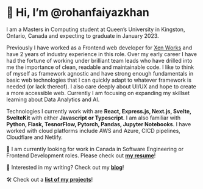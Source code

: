 # 👋 Hi, I’m @rohanfaiyazkhan

I am a Masters in Computing student at Queen’s University in Kingston, Ontario, Canada and expecting to graduate in January 2023. 

Previously I have worked as a Frontend web developer for [Xen Works](https://xen.works/) and have 2 years of industry experience in this role. 
Over my early career I have had the fortune of working under brilliant team leads who have drilled into me the importance of clean, readable and 
maintainable code. I like to think of myself as framework agnostic and have strong enough fundamentals in basic web technologies 
that I can quickly adapt to whatever framework is needed (or lack thereof). I also care deeply about UI/UX and hope to create a more accessible web. 
Currently I am focusing on expanding my skillset learning about Data Analytics and AI.

Technologies I currently work with are __React, Express.js, Next.js, Svelte, SvelteKit__ with either __Javascript or Typescript__. I am also familiar with __Python, Flask, TesnorFlow, Pytorch, Pandas, Jupyter Notebooks__. I have worked with cloud platforms include AWS and Azure, CICD pipelines, Cloudflare and Netlify.

🚀 I am currently looking for work in Canada in Software Engineering or Frontend Development roles. 
Please check out __[my resume]([https://drive.google.com/file/d/1GFRTfQC_971V7IzLxZvM2rrBYyZV_rtu/view?usp=sharing](https://drive.google.com/file/d/1VKElb-ZBFW5hHYTzAh-WvuWqQaNwMDaU/view?usp=sharing))__!

📖 Interested in my writing? Check out my __[blog](https://rohanfaiyaz.com)__!

🛠️ Check out a __[list of my projects](https://docs.google.com/document/d/1HiLSZzgjK9-haXHBFHL3DzzfDvoTuoJiJbWS26RqTz4/edit?usp=sharing)__!
<!---
rohanfaiyazkhan/rohanfaiyazkhan is a ✨ special ✨ repository because its `README.md` (this file) appears on your GitHub profile.
You can click the Preview link to take a look at your changes.
--->
